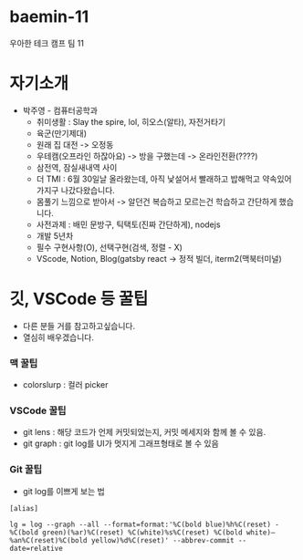 # baemin-11
우아한 테크 캠프 팀 11

# 자기소개

- 박주영 - 컴퓨터공학과
  - 취미생활 : Slay the spire, lol, 히오스(알타), 자전거타기
  - 육군(만기제대)
  - 원래 집 대전 -> 오정동
  - 우테캠(오프라인 하잖아요) -> 방을 구했는데 -> 온라인전환(????)
  - 삼전역, 잠실새내역 사이
  - 더 TMI : 6월 30일날 올라왔는데, 아직 낯설어서 빨래하고 밥해먹고 약속있어가지구 나갔다왔습니다.
  - 몸풀기 느낌으로 받아서 -> 알던건 복습하고 모르는건 학습하고 간단하게 했습니다.
  - 사전과제 : 배민 문방구, 틱택토(진짜 간단하게), nodejs
  - 개발 5년차
  - 필수 구현사항(O), 선택구현(검색, 정렬 - X)
  - VScode, Notion, Blog(gatsby react -> 정적 빌더, iterm2(맥북터미널)

# 깃, VSCode 등 꿀팁

- 다른 분들 거를 참고하고싶습니다.
- 열심히 배우겠습니다.

### 맥 꿀팁

- colorslurp : 컬러 picker 

### VSCode 꿀팁

- git lens : 해당 코드가 언제 커밋되었는지, 커밋 메세지와 함께 볼 수 있음.
- git graph : git log를 UI가 멋지게 그래프형태로 볼 수 있음

### Git 꿀팁

- git log를 이쁘게 보는 법
```plain
[alias]

lg = log --graph --all --format=format:'%C(bold blue)%h%C(reset) - %C(bold green)(%ar)%C(reset) %C(white)%s%C(reset) %C(bold white)— %an%C(reset)%C(bold yellow)%d%C(reset)' --abbrev-commit --date=relative
```




